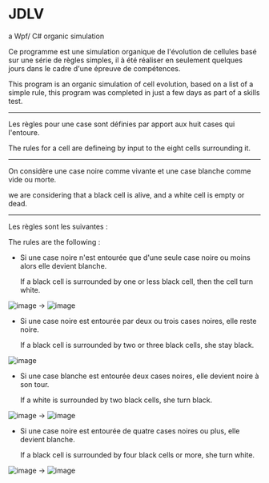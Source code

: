 # JDLV
a Wpf/ C# organic simulation

Ce programme est une simulation organique de l'évolution de cellules basé sur une série de règles simples,
il à été réaliser en seulement quelques jours dans le cadre d'une épreuve de compétences.

This program is an organic simulation of cell evolution, based on a list of a simple rule,
this program was completed in just a few days as part of a skills test.

---------------------

Les règles pour une case sont définies par apport aux huit cases qui l'entoure.

The rules for a cell are defineing by input to the eight cells surrounding it.

---------------------

On considère une case noire comme vivante et une case blanche comme vide ou morte.

we are considering that a black cell is alive, and a white cell is empty or dead.

---------------------

Les règles sont les suivantes :

The rules are the following :


- Si une case noire n'est entourée que d'une seule case noire ou moins alors elle devient blanche.

  If a black cell is surrounded by one or less black cell, then the cell turn white.

![image](https://github.com/Delkeis/JDLV/assets/14760415/9c70d9ef-2efe-4090-8d23-2de4489d8ef2) -> ![image](https://github.com/Delkeis/JDLV/assets/14760415/acf11d4c-aef6-487d-85c5-52b6b2bfedc0)


- Si une case noire est entourée par deux ou trois cases noires, elle reste noire.

  If a black cell is surrounded by two or three black cells, she stay black.

![image](https://github.com/Delkeis/JDLV/assets/14760415/4f7e35ce-73f8-41b4-bd1c-d639cc0b0c4d)


- Si une case blanche est entourée deux cases noires, elle devient noire à son tour.

  If a white is surrounded by two black cells, she turn black.

![image](https://github.com/Delkeis/JDLV/assets/14760415/fd5038b0-5a29-44f8-bb3e-1dbd729fbd58) -> ![image](https://github.com/Delkeis/JDLV/assets/14760415/4ba2dffa-6f18-4351-800f-b1d178a7a1a8)

- Si une case noire est entourée de quatre cases noires ou plus, elle devient blanche.

  If a black cell is surrounded by four black cells or more, she turn white.

![image](https://github.com/Delkeis/JDLV/assets/14760415/05b4fae8-637f-454a-8399-3ad8a3619acb) -> ![image](https://github.com/Delkeis/JDLV/assets/14760415/724720d6-34cb-4ca7-8953-696f9f9c6ed4)

